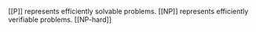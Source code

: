 [[P]] represents efficiently solvable problems. [[NP]] represents efficiently verifiable problems. [[NP-hard]]